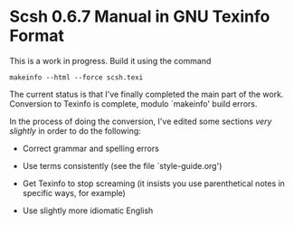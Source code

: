 # Scsh 0.6.7 Manual in GNU Texinfo Format

This is a work in progress. Build it using the command

    makeinfo --html --force scsh.texi

The current status is that I've finally completed the main part of the
work. Conversion to Texinfo is complete, modulo `makeinfo' build
errors.

In the process of doing the conversion, I've edited some sections
*very slightly* in order to do the following:

* Correct grammar and spelling errors

* Use terms consistently (see the file `style-guide.org')

* Get Texinfo to stop screaming (it insists you use parenthetical
  notes in specific ways, for example)

* Use slightly more idiomatic English
